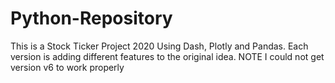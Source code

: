 # Python-Repository 

This is a Stock Ticker Project 2020 Using Dash, Plotly and Pandas.  Each version is adding different features to the original idea.  NOTE I could not get version v6 to work properly
